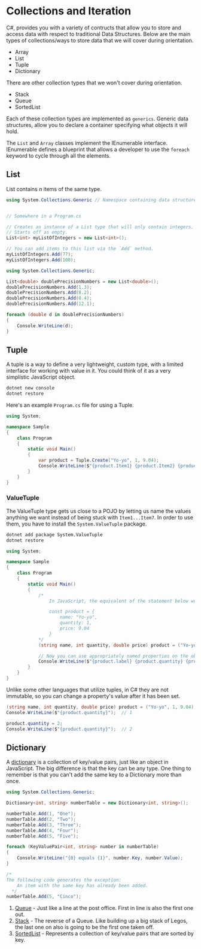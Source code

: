 # Collections and Iteration

C#, provides you with a variety of contructs that allow you to store and access data with respect to traditional Data Structures. Below are the main types of collections/ways to store data that we will cover during orientation.

- Array
- List
- Tuple
- Dictionary

There are other collection types that we won't cover during orientation.

- Stack
- Queue
- SortedList

Each of these collection types are implemented as `generics`. Generic data structures, allow you to declare a container specifying what objects it will hold.

The `List` and `Array` classes implement the IEnumerable interface. IEnumerable defines a blueprint that allows a developer to use the `foreach` keyword to cycle through all the elements.

## List

List contains *n* items of the same type.

```cs
using System.Collections.Generic // Namespace containing data structures


// Somewhere in a Program.cs

// Creates an instance of a List type that will only contain integers.
// Starts off as empty.
List<int> myListOfIntegers = new List<int>();

// You can add items to this list via the `Add` method.
myListOfIntegers.Add(77);
myListOfIntegers.Add(108);
```

```cs
using System.Collections.Generic;

List<double> doublePrecisionNumbers = new List<double>();
doublePrecisionNumbers.Add(1.3);
doublePrecisionNumbers.Add(8.2);
doublePrecisionNumbers.Add(0.4);
doublePrecisionNumbers.Add(12.1);

foreach (double d in doublePrecisionNumbers)
{
    Console.WriteLine(d);
}
```

## Tuple

A tuple is a way to define a very lightweight, custom type, with a limited interface for working with value in it. You could think of it as a very simplistic JavaScript object.

```sh
dotnet new console
dotnet restore
```

Here's an example `Program.cs` file for using a Tuple.

```cs
using System;

namespace Sample
{
    class Program
    {
        static void Main()
        {
            var product = Tuple.Create("Yo-yo", 1, 9.04);
            Console.WriteLine($"{product.Item1} {product.Item2} {product.Item3} ");
        }
    }
}
```

### ValueTuple

The ValueTuple type gets us close to a POJO by letting us name the values anything we want instead of being stuck with `Item1...Item7`. In order to use them, you have to install the `System.ValueTuple` package.

```sh
dotnet add package System.ValueTuple
dotnet restore
```

```cs
using System;

namespace Sample
{
    class Program
    {
        static void Main()
        {
            /*
                In JavaScript, the equivalent of the statement below would be:

                const product = {
                    name: "Yo-yo",
                    quantity: 1,
                    price: 9.04
                }
            */
            (string name, int quantity, double price) product = ("Yo-yo", 1, 9.04);

            // Now you can use appropriately named properties on the object
            Console.WriteLine($"{product.label} {product.quantity} {product.price} ");
        }
    }
}
```

Unlike some other languages that utilize tuples, in C# they are not immutable, so you can change a property's value after it has been set.

```cs
(string name, int quantity, double price) product = ("Yo-yo", 1, 9.04);
Console.WriteLine($"{product.quantity}");  // 1

product.quantity = 2;
Console.WriteLine($"{product.quantity}");  // 2
```

## Dictionary

A [dictionary](https://msdn.microsoft.com/en-us/library/xfhwa508.aspx) is a collection of key/value pairs, just like an object in JavaScript. The big difference is that the key can be any type. One thing to remember is that you can't add the same key to a Dictionary more than once.

```cs
using System.Collections.Generic;

Dictionary<int, string> numberTable = new Dictionary<int, string>();

numberTable.Add(1, "One");
numberTable.Add(2, "Two");
numberTable.Add(3, "Three");
numberTable.Add(4, "Four");
numberTable.Add(5, "Five");

foreach (KeyValuePair<int, string> number in numberTable)
{
    Console.WriteLine("{0} equals {1}", number.Key, number.Value);
}

/*
The following code generates the exception:
    An item with the same key has already been added.
  */
numberTable.Add(5, "Cinco");
```

1. [Queue](https://msdn.microsoft.com/en-us/library/7977ey2c.aspx) - Just like a line at the post office. First in line is also the first one out.
1. [Stack](https://msdn.microsoft.com/en-us/library/3278tedw.aspx) - The reverse of a Queue. Like building up a big stack of Legos, the last one on also is going to be the first one taken off.
1. [SortedList](https://msdn.microsoft.com/en-us/library/ms132319.aspx) - Represents a collection of key/value pairs that are sorted by key.
